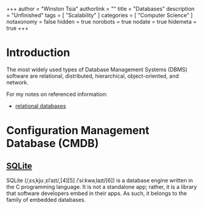 +++
author = "Winston Tsia"
authorlink = ""
title = "Databases"
description = "Unfinished"
tags = [
    "Scalability"
]
categories = [
    "Computer Science"
]
notaxonomy = false
hidden = true
norobots = true
nodate = true
hidemeta = true
+++
# Introduction
The most widely used types of Database Management Systems (DBMS) software are relational, distributed, hierarchical, object-oriented, and network.

For my notes on referenced information:
- [relational databases](/rover/posts/relational-databases/)

# Configuration Management Database (CMDB)

## [SQLite](https://en.wikipedia.org/wiki/SQLite)
SQLite (/ˌɛsˌkjuːˌɛlˈaɪt/,[4][5] /ˈsiːkwəˌlaɪt/[6]) is a database engine written in the C programming language. It is not a standalone app; rather, it is a library that software developers embed in their apps. As such, it belongs to the family of embedded databases.